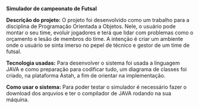 **Simulador de campeonato de Futsal**

**Descrição do projeto:** O projeto foi desenvolvido como um trabalho para a disciplina de Programação Orientada a Objetos. Nele, o usuário pode montar o seu time, evoluir jogadores e terá que lidar com problemas como o orçamento e lesão de membros do time. A intenção é criar um ambiente onde o usuário se sinta imerso no pepel de técnico e gestor de um time de futsal.

**Tecnologia usadas:** Para desenvolver o sistema foi usada a linguagem JAVA e como preparação para codificar tudo, um diagrama de classes foi criado, na plataforma Astah, a fim de orientar na implementação.

**Como usar o sistema:** Para poder testar o simulador é necessário fazer o download dos arquvios e ter o compilador de JAVA rodando na sua máquina.
